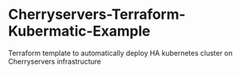 # Cherryservers-Terraform-Kubermatic-Example
Terraform template to automatically deploy HA kubernetes cluster on Cherryservers infrastructure
